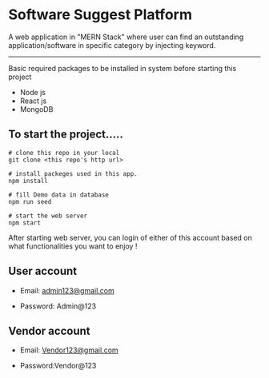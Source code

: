 # Software Suggest Platform

A web application in "MERN Stack" where user can find an outstanding application/software in specific category by injecting keyword.

-----------------------
Basic required packages to be installed in system before starting this project

- Node js
- React js
- MongoDB


To start the project.....
---------------

```
# clone this repo in your local
git clone <this repo's http url>

# install packeges used in this app.
npm install

# fill Demo data in database
npm run seed

# start the web server
npm start
```

After starting web server, you can login of either of this account based on what functionalities you want to enjoy !

User account
------------
- Email: admin123@gmail.com

- Password: Admin@123

Vendor account
-------------
- Email: Vendor123@gmail.com

- Password:Vendor@123
